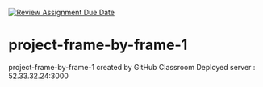 [![Review Assignment Due Date](https://classroom.github.com/assets/deadline-readme-button-24ddc0f5d75046c5622901739e7c5dd533143b0c8e959d652212380cedb1ea36.svg)](https://classroom.github.com/a/w5ovOekq)
# project-frame-by-frame-1
project-frame-by-frame-1 created by GitHub Classroom
Deployed server : 52.33.32.24:3000
